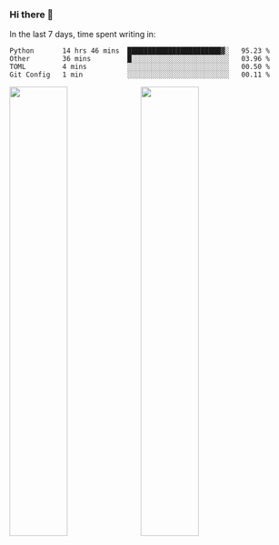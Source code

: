 ### Hi there 👋

In the last 7 days, time spent writing in:

<!--START_SECTION:waka-->
```text
Python       14 hrs 46 mins  ███████████████████████▓░   95.23 % 
Other        36 mins         █░░░░░░░░░░░░░░░░░░░░░░░░   03.96 % 
TOML         4 mins          ░░░░░░░░░░░░░░░░░░░░░░░░░   00.50 % 
Git Config   1 min           ░░░░░░░░░░░░░░░░░░░░░░░░░   00.11 % 
```
<!--END_SECTION:waka-->

<img src="https://wakatime.com/share/@jimtje/5d0c92de-08f8-4a72-8f2f-6a9693d1e318.svg" width=45% height=45%> <img src="https://wakatime.com/share/@jimtje/501498ae-bda5-4da7-a89d-b40bcdd5556d.svg" width=45% height=45%>
